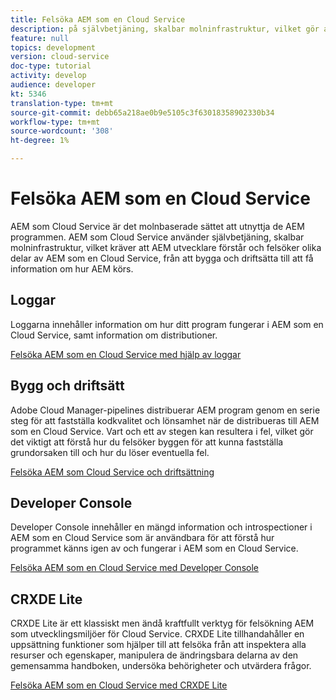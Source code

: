 ```yaml
---
title: Felsöka AEM som en Cloud Service
description: på självbetjäning, skalbar molninfrastruktur, vilket gör att AEM utvecklare måste förstå och felsöka olika aspekter av AEM som en Cloud Service, från att bygga och driftsätta till att få information om AEM program som körs.
feature: null
topics: development
version: cloud-service
doc-type: tutorial
activity: develop
audience: developer
kt: 5346
translation-type: tm+mt
source-git-commit: debb65a218ae0b9e5105c3f63018358902330b34
workflow-type: tm+mt
source-wordcount: '308'
ht-degree: 1%

---
```



# Felsöka AEM som en Cloud Service

AEM som Cloud Service är det molnbaserade sättet att utnyttja de AEM programmen. AEM som Cloud Service använder självbetjäning, skalbar molninfrastruktur, vilket kräver att AEM utvecklare förstår och felsöker olika delar av AEM som en Cloud Service, från att bygga och driftsätta till att få information om hur AEM körs.

## Loggar

Loggarna innehåller information om hur ditt program fungerar i AEM som en Cloud Service, samt information om distributioner.

[Felsöka AEM som en Cloud Service med hjälp av loggar](./logs.md)

## Bygg och driftsätt

Adobe Cloud Manager-pipelines distribuerar AEM program genom en serie steg för att fastställa kodkvalitet och lönsamhet när de distribueras till AEM som en Cloud Service. Vart och ett av stegen kan resultera i fel, vilket gör det viktigt att förstå hur du felsöker byggen för att kunna fastställa grundorsaken till och hur du löser eventuella fel.

[Felsöka AEM som Cloud Service och driftsättning](./build-and-deployment.md)

## Developer Console

Developer Console innehåller en mängd information och introspectioner i AEM som en Cloud Service som är användbara för att förstå hur programmet känns igen av och fungerar i AEM som en Cloud Service.

[Felsöka AEM som en Cloud Service med Developer Console](./developer-console.md)

## CRXDE Lite

CRXDE Lite är ett klassiskt men ändå kraftfullt verktyg för felsökning AEM som utvecklingsmiljöer för Cloud Service. CRXDE Lite tillhandahåller en uppsättning funktioner som hjälper till att felsöka från att inspektera alla resurser och egenskaper, manipulera de ändringsbara delarna av den gemensamma handboken, undersöka behörigheter och utvärdera frågor.

[Felsöka AEM som en Cloud Service med CRXDE Lite](./crxde-lite.md)
